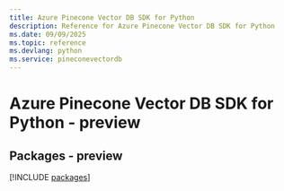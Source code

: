 ```yaml
---
title: Azure Pinecone Vector DB SDK for Python
description: Reference for Azure Pinecone Vector DB SDK for Python
ms.date: 09/09/2025
ms.topic: reference
ms.devlang: python
ms.service: pineconevectordb
---
```

# Azure Pinecone Vector DB SDK for Python - preview
## Packages - preview
[!INCLUDE [packages](pinecone-vector-db-index.md)]